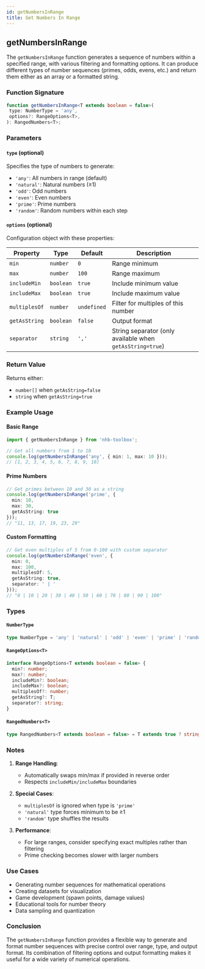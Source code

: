 ```yaml
---
id: getNumbersInRange
title: Get Numbers In Range
---
```


## getNumbersInRange

The `getNumbersInRange` function generates a sequence of numbers within a specified range, with various filtering and formatting options. It can produce different types of number sequences (primes, odds, evens, etc.) and return them either as an array or a formatted string.

### Function Signature

```typescript
function getNumbersInRange<T extends boolean = false>(
 type: NumberType = 'any',
 options?: RangeOptions<T>,
): RangedNumbers<T>;
```

### Parameters

#### `type` (optional)

Specifies the type of numbers to generate:

- `'any'`: All numbers in range (default)
- `'natural'`: Natural numbers (≥1)
- `'odd'`: Odd numbers
- `'even'`: Even numbers
- `'prime'`: Prime numbers
- `'random'`: Random numbers within each step

#### `options` (optional)

Configuration object with these properties:

| Property      | Type      | Default     | Description                                               |
| ------------- | --------- | ----------- | --------------------------------------------------------- |
| `min`         | `number`  | `0`         | Range minimum                                             |
| `max`         | `number`  | `100`       | Range maximum                                             |
| `includeMin`  | `boolean` | `true`      | Include minimum value                                     |
| `includeMax`  | `boolean` | `true`      | Include maximum value                                     |
| `multiplesOf` | `number`  | `undefined` | Filter for multiples of this number                       |
| `getAsString` | `boolean` | `false`     | Output format                                             |
| `separator`   | `string`  | `','`       | String separator (only available when `getAsString=true`) |

### Return Value

Returns either:

- `number[]` when `getAsString=false`
- `string` when `getAsString=true`

### Example Usage

#### Basic Range

```typescript
import { getNumbersInRange } from 'nhb-toolbox';

// Get all numbers from 1 to 10
console.log(getNumbersInRange('any', { min: 1, max: 10 }));
// [1, 2, 3, 4, 5, 6, 7, 8, 9, 10]
```

#### Prime Numbers

```typescript
// Get primes between 10 and 30 as a string
console.log(getNumbersInRange('prime', { 
  min: 10, 
  max: 30, 
  getAsString: true 
}));
// "11, 13, 17, 19, 23, 29"
```

#### Custom Formatting

```typescript
// Get even multiples of 5 from 0-100 with custom separator
console.log(getNumbersInRange('even', {
  min: 0,
  max: 100,
  multiplesOf: 5,
  getAsString: true,
  separator: ' | '
}));
// "0 | 10 | 20 | 30 | 40 | 50 | 60 | 70 | 80 | 90 | 100"
```

### Types

#### `NumberType`

```typescript
type NumberType = 'any' | 'natural' | 'odd' | 'even' | 'prime' | 'random';
```

#### `RangeOptions<T>`

```typescript
interface RangeOptions<T extends boolean = false> {
  min?: number;
  max?: number;
  includeMin?: boolean;
  includeMax?: boolean;
  multiplesOf?: number;
  getAsString?: T;
  separator?: string;
}
```

#### `RangedNumbers<T>`

```typescript
type RangedNumbers<T extends boolean = false> = T extends true ? string : number[];
```

### Notes

1. **Range Handling**:
   - Automatically swaps min/max if provided in reverse order
   - Respects `includeMin/includeMax` boundaries

2. **Special Cases**:
   - `multiplesOf` is ignored when type is `'prime'`
   - `'natural'` type forces minimum to be ≥1
   - `'random'` type shuffles the results

3. **Performance**:
   - For large ranges, consider specifying exact multiples rather than filtering
   - Prime checking becomes slower with larger numbers

### Use Cases

- Generating number sequences for mathematical operations
- Creating datasets for visualization
- Game development (spawn points, damage values)
- Educational tools for number theory
- Data sampling and quantization

### Conclusion

The `getNumbersInRange` function provides a flexible way to generate and format number sequences with precise control over range, type, and output format. Its combination of filtering options and output formatting makes it useful for a wide variety of numerical operations.
